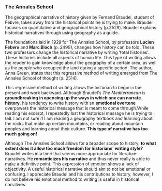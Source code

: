 ### The Annales School
   The geographical narrative of history given by Fernand Braudel, student of Febvre, takes away from the historical points he is trying to make. Braudel focuses on quantitative and geographical history (p.2529). Braudel explains historical narratives through using geography as a guide. 
  
   The foundations laid in 1929 for The Annales School, by professors **Lucien Febvre** and **Marc Bloch** (p. 2499), changes how history can be told. These two professors change the historical narrative by writing 'total histories'. These histories include all aspects of human life. This type of writing allows the reader to gain knowledge about the geography of a certain area, as well as the people who occupied the land during a specific period. The author, Anna Green, states that this regressive method of writing emerged from The Annales School of thought (p. 2514).
  
  This regressive method of writing allows the historian to begin in the present and work backward. Although Braudel's *The Mediterranean* is **groundbreaking in openeing up the ways in which one can narrate history**, his tendency to write history with an **emotional overtone** overpowers the historical message that is meant to come through.While reading his excerpt, I repeatedly lost the historical message he is trying to tell. I am not sure if I am reading a geography textbook and learning about the rocks that make up certain mountains, or reading about mountain peoples and learning about their culture. **This type of narrative has too much going on!**
  
  Although The Annales School allows for a broader scope to history, **to what extent does it allow too much freedom for historians' writing style?** Braudel writes in a tone that seems more appropriate for literature narratives. He **romanticizes his narrative** and thus never really is able to make a definitive point. This expression of emotion shows a lack of objectivity. A useful historical narrative should aim to not be emotional or confusing. I appreciate Braudel and his contributions to history, however, I do not believe his emotional method to writing is useful in historical narratives. 

